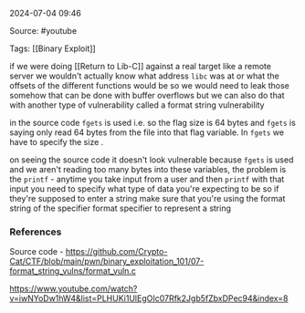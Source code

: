 
2024-07-04 09:46

Source: #youtube 

Tags: [[Binary Exploit]]

if we were doing [[Return to Lib-C]] against a real target like a remote server we wouldn't actually know what address `libc` was at or what the offsets of the different functions would be so we would need to leak those somehow that can be done with buffer overflows but we can also do that with another type of vulnerability called a format string vulnerability

in the source code `fgets` is used i.e. so the flag size is 64 bytes and `fgets` is saying only read 64 bytes from the file into that flag variable. In `fgets` we have to specify the size .

on seeing the source code it doesn't look vulnerable because `fgets` is used and we aren't reading too many bytes into these variables, the problem is the `printf` -
anytime you take input from a user and then `printf` with that input you need to specify what type of data you're expecting to be so if they're supposed to enter a string make sure that you're using the format string of the specifier format specifier to represent a string



### References
Source code  - https://github.com/Crypto-Cat/CTF/blob/main/pwn/binary_exploitation_101/07-format_string_vulns/format_vuln.c

https://www.youtube.com/watch?v=iwNYoDw1hW4&list=PLHUKi1UlEgOIc07Rfk2Jgb5fZbxDPec94&index=8
